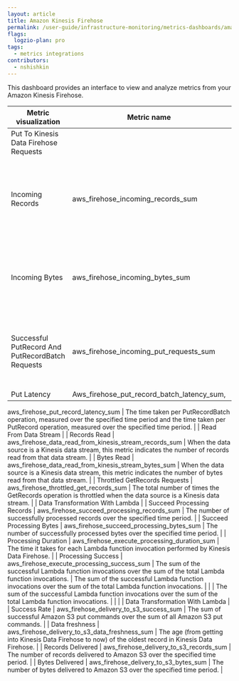 ```yaml
---
layout: article
title: Amazon Kinesis Firehose
permalink: /user-guide/infrastructure-monitoring/metrics-dashboards/amazon-firehose.html 
flags:
  logzio-plan: pro
tags:
  - metrics integrations
contributors:
  - nshishkin
---
```


This dashboard provides an interface to view and analyze metrics from your Amazon Kinesis Firehose.

| Metric visualization                                                                                         | Metric name                                                                                | Description                                                                                                                                                                         |
| ------------------------------------------------------------------------------------------------------------ | ------------------------------------------------------------------------------------------ | ----------------------------------------------------------------------------------------------------------------------------------------------------------------------------------- |
| Put To Kinesis Data Firehose Requests                                                                |
| Incoming Records                                                                                             | aws\_firehose\_incoming\_records\_sum                                                      | The number of records ingested successfully into the delivery stream over the specified time period after throttling.                                                |
| Incoming Bytes                                                                                               | aws\_firehose\_incoming\_bytes\_sum                                                        | The number of bytes ingested successfully into the delivery stream over the specified time period after throttling.  |
| Successful PutRecord And PutRecordBatch Requests                                                             | aws\_firehose\_incoming\_put\_requests\_sum                                                | The number of successful PutRecord and PutRecordBatch requests over the specified period of time after throttling.  |
| Put Latency                                                                                                  | Aws\_firehose\_put\_record\_batch\_latency\_sum,

aws\_firehose\_put\_record\_latency\_sum | The time taken per PutRecordBatch operation, measured over the specified time period and the time taken per PutRecord operation, measured over the specified time period. |
| Read From Data Stream                                                                                        |
| Records Read                                                                                                 | aws\_firehose\_data\_read\_from\_kinesis\_stream\_records\_sum                             | When the data source is a Kinesis data stream, this metric indicates the number of records read from that data stream.                                                              |
| Bytes Read                                                                                                   | aws\_firehose\_data\_read\_from\_kinesis\_stream\_bytes\_sum                               | When the data source is a Kinesis data stream, this metric indicates the number of bytes read from that data stream.                                                                |
| Throttled GetRecords Requests                                                                                | aws\_firehose\_throttled\_get\_records\_sum                                                | The total number of times the GetRecords operation is throttled when the data source is a Kinesis data stream.                                                                      |
| Data Transformation With Lambda                                                                              |
| Succeed Processing Records                                                                                   | aws\_firehose\_succeed\_processing\_records\_sum                                           | The number of successfully processed records over the specified time period.                                           |
| Succeed Processing Bytes                                                                                     | aws\_firehose\_succeed\_processing\_bytes\_sum                                             | The number of successfully processed bytes over the specified time period.                                                      |
| Processing Duration                                                                                          | aws\_firehose\_execute\_processing\_duration\_sum                                          | The time it takes for each Lambda function invocation performed by Kinesis Data Firehose.                                                |
| Processing Success                                                                                           | aws\_firehose\_execute\_processing\_success\_sum                                           | The sum of the successful Lambda function invocations over the sum of the total Lambda function invocations. | The sum of the successful Lambda function invocations over the sum of the total Lambda function invocations. |  |
| The sum of the successful Lambda function invocations over the sum of the total Lambda function invocations. |
|                                                                                                              |
| Data Transformation With Lambda                                                  |
| Success Rate                                                                                                 | aws\_firehose\_delivery\_to\_s3\_success\_sum                                              | The sum of successful Amazon S3 put commands over the sum of all Amazon S3 put commands.                                                                                            |
| Data freshness                                                                                               | aws\_firehose\_delivery\_to\_s3\_data\_freshness\_sum                                      | The age (from getting into Kinesis Data Firehose to now) of the oldest record in Kinesis Data Firehose.                                                                             |
| Records Delivered                                                                                            | aws\_firehose\_delivery\_to\_s3\_records\_sum                                              | The number of records delivered to Amazon S3 over the specified time period.                                                                                                        |
| Bytes Delivered                                                                                              | aws\_firehose\_delivery\_to\_s3\_bytes\_sum                                                | The number of bytes delivered to Amazon S3 over the specified time period.                                                                                                          |
